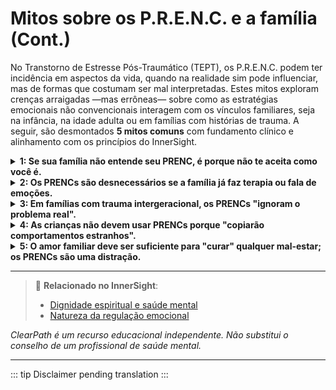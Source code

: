 ﻿# Mitos sobre os P.R.E.N.C. e a família (Cont.)

No Transtorno de Estresse Pós-Traumático (TEPT), os P.R.E.N.C. podem ter incidência em aspectos da vida, quando na realidade sim pode influenciar, mas de formas que costumam ser mal interpretadas. Estes mitos exploram crenças arraigadas —mas errôneas— sobre como as estratégias emocionais não convencionais interagem com os vínculos familiares, seja na infância, na idade adulta ou em famílias com histórias de trauma. A seguir, são desmontados **5 mitos comuns** com fundamento clínico e alinhamento com os princípios do InnerSight.

<details>
<summary><strong>1: Se sua família não entende seu PRENC, é porque não te aceita como você é.</strong></summary>

<strong>Realidade:</strong> A falta de compreensão nem sempre é rejeição. Muitas famílias simplesmente não foram expostas a abordagens de regulação emocional não convencionais. Com paciência e explicação simples ("isso me ajuda a me acalmar, como caminhar te ajuda"), podem chegar a respeitá-lo, mesmo que não o compartilhem.
</details>

<details>
<summary><strong>2: Os PRENCs são desnecessários se a família já faz terapia ou fala de emoções.</strong></summary>

<strong>Realidade:</strong> A terapia e a comunicação são essenciais, mas nem sempre acessíveis no momento exato de uma crise emocional. Os PRENCs atuam como "pontes" entre sessões ou conversas, oferecendo alívio imediato e prevenindo escaladas de conflito em casa.
</details>

<details>
<summary><strong>3: Em famílias com trauma intergeracional, os PRENCs "ignoram o problema real".</strong></summary>

<strong>Realidade:</strong> Os PRENCs não substituem o trabalho profundo do trauma familiar, mas sim **criam condições seguras** para abordá-lo. Uma pessoa regulada é mais capaz de enfrentar conversas difíceis sem colapsar ou atacar. São um passo prévio, não uma evasão.
</details>

<details>
<summary><strong>4: As crianças não devem usar PRENCs porque "copiarão comportamentos estranhos".</strong></summary>

<strong>Realidade:</strong> Quando apresentados com naturalidade e propósito ("isso me ajuda a me acalmar, quer provar algo que te ajude?"), os PRENCs ensinam às crianças **inteligência emocional prática**. Muitas desenvolvem suas próprias versões: abraçar um cobertor, desenhar suas emoções ou contar até dez com os dedos.
</details>

<details>
<summary><strong>5: O amor familiar deve ser suficiente para "curar" qualquer mal-estar; os PRENCs são uma distração.</strong></summary>

<strong>Realidade:</strong> O amor é poderoso, mas não é um tratamento neurológico. O trauma altera o cérebro e o corpo, e requer estratégias específicas de regulação. Os PRENCs, usados dentro do contexto do amor familiar, **potencializam a cura**, não a obstaculizam.
</details>

---

> 🔗 **Relacionado no InnerSight**:  
> - [Dignidade espiritual e saúde mental](https://inner-clarity.github.io/InnerSight/pt#dignidade-espiritual-e-saúde-mental)  
> - [Natureza da regulação emocional](https://inner-clarity.github.io/InnerSight/pt#natureza-da-regulação-emocional)

*ClearPath é um recurso educacional independente. Não substitui o conselho de um profissional de saúde mental.*

---

::: tip
Disclaimer pending translation
:::
